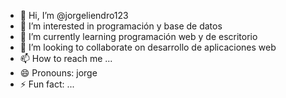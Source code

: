 - 👋 Hi, I’m @jorgeliendro123
- 👀 I’m interested in programación y base de datos
- 🌱 I’m currently learning programación web y de escritorio
- 💞️ I’m looking to collaborate on desarrollo de aplicaciones web 
- 📫 How to reach me ...
- 😄 Pronouns: jorge
- ⚡ Fun fact: ...

<!---
jorgeliendro123/jorgeliendro123 is a ✨ special ✨ repository because its `README.md` (this file) appears on your GitHub profile.
You can click the Preview link to take a look at your changes.
--->
